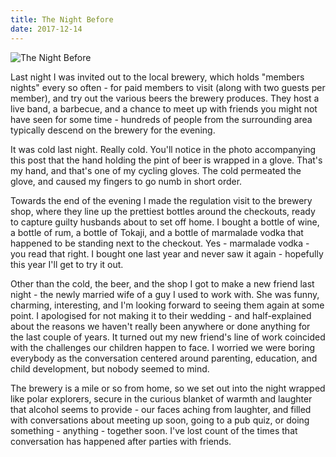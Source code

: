 ```yaml
---
title: The Night Before
date: 2017-12-14
---
```


![The Night Before](https://source.unsplash.com/qTpc0Vj4YoE/1600x900)

Last night I was invited out to the local brewery, which holds "members nights" every so often - for paid members to visit (along with two guests per member), and try out the various beers the brewery produces. They host a live band, a barbecue, and a chance to meet up with friends you might not have seen for some time - hundreds of people from the surrounding area typically descend on the brewery for the evening.

It was cold last night. Really cold. You'll notice in the photo accompanying this post that the hand holding the pint of beer is wrapped in a glove. That's my hand, and that's one of my cycling gloves. The cold permeated the glove, and caused my fingers to go numb in short order.

Towards the end of the evening I made the regulation visit to the brewery shop, where they line up the prettiest bottles around the checkouts, ready to capture guilty husbands about to set off home. I bought a bottle of wine, a bottle of rum, a bottle of Tokaji, and a bottle of marmalade vodka that happened to be standing next to the checkout. Yes - marmalade vodka - you read that right. I bought one last year and never saw it again - hopefully this year I'll get to try it out.

Other than the cold, the beer, and the shop I got to make a new friend last night - the newly married wife of a guy I used to work with. She was funny, charming, interesting, and I'm looking forward to seeing them again at some point. I apologised for not making it to their wedding - and half-explained about the reasons we haven't really been anywhere or done anything for the last couple of years. It turned out my new friend's line of work coincided with the challenges our children happen to face. I worried we were boring everybody as the conversation centered around parenting, education, and child development, but nobody seemed to mind.

The brewery is a mile or so from home, so we set out into the night wrapped like polar explorers, secure in the curious blanket of warmth and laughter that alcohol seems to provide - our faces aching from laughter, and filled with conversations about meeting up soon, going to a pub quiz, or doing something - anything - together soon. I've lost count of the times that conversation has happened after parties with friends.